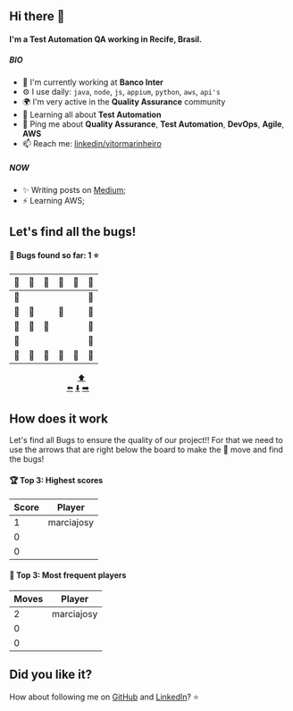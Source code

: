 ## Hi there 👋

#### I'm a Test Automation QA working in Recife, Brasil.

##### BIO

- 🏢 I'm currently working at **Banco Inter**
- ⚙️ I use daily: `java`, `node`, `js`, `appium`, `python`, `aws`, `api's`
- 🌍 I'm very active in the **Quality Assurance** community
- 🌱 Learning all about **Test Automation**
- 💬 Ping me about **Quality Assurance**, **Test Automation**, **DevOps**, **Agile**, **AWS**
- 📫 Reach me: [linkedin/vitormarinheiro](www.linkedin.com/in/vitor-marinheiro-automationqa)

##### NOW

- ✨ Writing posts on [Medium](https://medium.com/@vitormarinheiroautomation);
- ⚡️  Learning AWS;
<!-- fim_do_cabecalho -->
<!-- inicio_do_cabecalho_do_jogo -->
## Let's find all the bugs!
#### :space_invader: Bugs found so far: 1 :star:
<!-- fim_do_cabecalho_do_jogo -->
<!-- inicio_do_tabuleiro -->
| :construction: | :construction: | :construction: | :construction: | :construction: | :construction: |
| - | - | - | - | - | - |
| :construction: |  |  |  |  | :construction: |
| :construction: | :space_invader: |  | :mag_right: |  | :construction: |
| :construction: | :space_invader: | :space_invader: |  |  | :construction: |
| :construction: |  |  |  |  | :construction: |
| :construction: | :construction: | :construction: | :construction: | :construction: | :construction: |

<!-- final_do_tabuleiro -->
<!-- inicio_dos_botoes -->
&nbsp; &nbsp; &nbsp; &nbsp; &nbsp; &nbsp; &nbsp; &nbsp; &nbsp; &nbsp; &nbsp; &nbsp; &nbsp; &nbsp; &nbsp; &nbsp;[:arrow_up:](https://github.com/VitorMarinheiro/VitorMarinheiro/issues/new?title=snakeup&body=Just+push+%27Submit+new+issue%27+green+button.+The+README+will+be+updated+after+approximately+25+seconds)<br /> 
&nbsp; &nbsp; &nbsp; &nbsp; &nbsp; &nbsp; &nbsp; &nbsp; &nbsp; &nbsp; &nbsp; &nbsp; &nbsp; [:arrow_left:](https://github.com/VitorMarinheiro/VitorMarinheiro/issues/new?title=snakeleft&body=Just+push+%27Submit+new+issue%27+green+button.+The+README+will+be+updated+after+approximately+25+seconds)
[:arrow_down:](https://github.com/VitorMarinheiro/VitorMarinheiro/issues/new?title=snakedown&body=Just+push+%27Submit+new+issue%27+green+button.+The+README+will+be+updated+after+approximately+25+seconds)
[:arrow_right:](https://github.com/VitorMarinheiro/VitorMarinheiro/issues/new?title=snakeright&body=Just+push+%27Submit+new+issue%27+green+button.+The+README+will+be+updated+after+approximately+25+seconds)

<!-- final_dos_botoes -->
<!-- inicio_como_isso_funciona -->
## How does it work
Let's find all Bugs to ensure the quality of our project!! For that we need to use the arrows that are right below the board to make the :mag_right: move and find the bugs!

#### :trophy: Top 3: Highest scores
<!-- final_como_isso_funciona -->
<!-- inicio_das_pontuacoes -->
Score | Player
------------ | ----------------------- |
1 | marciajosy |
0 |   |
0 |  |

#### :muscle: Top 3: Most frequent players
<!-- final_das_pontuacoes -->
<!-- inicio_da_frequencia -->
Moves | Player
------------ | ----------------------- |
2 | marciajosy |
0 |   |
0 |  |

<!-- final_da_frequencia -->
<!-- inicio_do_rodape -->
## Did you like it?
How about following me on [GitHub](https://github.com/VitorMarinheiro) and [LinkedIn](www.linkedin.com/in/vitor-marinheiro-automationqa)? :star:
